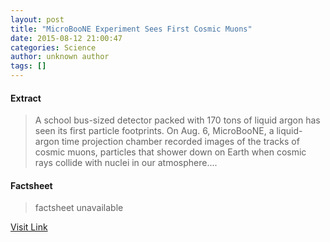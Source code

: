 ```yaml
---
layout: post
title: "MicroBooNE Experiment Sees First Cosmic Muons"
date: 2015-08-12 21:00:47
categories: Science
author: unknown author
tags: []
---
```



#### Extract
>A school bus-sized detector packed with 170 tons of liquid argon has seen its first particle footprints. On Aug. 6, MicroBooNE, a liquid-argon time projection chamber recorded images of the tracks of cosmic muons, particles that shower down on Earth when cosmic rays collide with nuclei in our atmosphere....

#### Factsheet
>factsheet unavailable

[Visit Link](http://www.sciencedaily.com/releases/2015/08/150812170047.htm)



